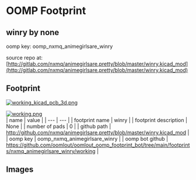 # OOMP Footprint  
## winry  by none  
  
oomp key: oomp_nxmq_animegirlsare_winry  
  
source repo at: [http://gitlab.com/nxmq/animegirlsare.pretty/blob/master/winry.kicad_mod](http://gitlab.com/nxmq/animegirlsare.pretty/blob/master/winry.kicad_mod)  
## Footprint  
  
[![working_kicad_pcb_3d.png](working_kicad_pcb_3d_600.png)](working_kicad_pcb_3d.png)  
  
[![working.png](working_600.png)](working.png)  
| name | value | 
| --- | --- | 
| footprint name | winry | 
| footprint description | None | 
| number of pads | 0 | 
| github path | http://github.com/nxmq/animegirlsare.pretty/blob/master/winry.kicad_mod | 
| oomp key | oomp_nxmq_animegirlsare_winry | 
| oomp bot github | https://github.com/oomlout/oomlout_oomp_footprint_bot/tree/main/footprints/nxmq_animegirlsare_winry/working | 
## Images  

